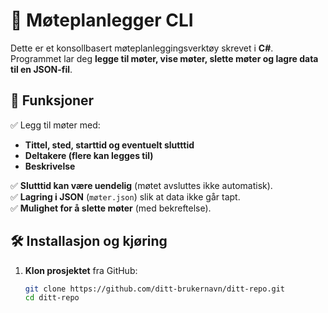 # 📅 Møteplanlegger CLI

Dette er et konsollbasert møteplanleggingsverktøy skrevet i **C#**.  
Programmet lar deg **legge til møter, vise møter, slette møter og lagre data til en JSON-fil**.

## 🚀 Funksjoner

✅ Legg til møter med:

- **Tittel, sted, starttid og eventuelt slutttid**
- **Deltakere (flere kan legges til)**
- **Beskrivelse**

✅ **Slutttid kan være uendelig** (møtet avsluttes ikke automatisk).  
✅ **Lagring i JSON** (`møter.json`) slik at data ikke går tapt.  
✅ **Mulighet for å slette møter** (med bekreftelse).

## 🛠️ Installasjon og kjøring

1. **Klon prosjektet** fra GitHub:
   ```sh
   git clone https://github.com/ditt-brukernavn/ditt-repo.git
   cd ditt-repo
   ```
